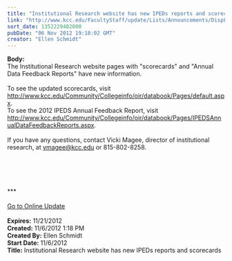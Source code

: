 ```yaml
---
title: "Institutional Research website has new IPEDs reports and scorecards"
link: "http://www.kcc.edu/FacultyStaff/update/Lists/Announcements/DispForm.aspx?ID=890"
sort_date: 1352229482000
pubDate: "06 Nov 2012 19:18:02 GMT"
creator: "Ellen Schmidt"
---
```


<div><b>Body:</b> <div class="ExternalClassC841B1F4A56146C6B20272B90CA8DED8">
<div>The Institutional Research website pages with &quot;scorecards&quot; and &quot;Annual Data Feedback Reports&quot; have new information.</div>
<div> </div>
<div>To see the updated scorecards, visit <a href="/Community/Collegeinfo/ie/ir/databook/Pages/default.aspx">http://www.kcc.edu/Community/Collegeinfo/oir/databook/Pages/default.aspx</a>. <br />To see the 2012 IPEDS Annual Feedback Report, visit <a href="/Community/Collegeinfo/ie/ir/databook/Pages/IPEDS.aspx">http://www.kcc.edu/Community/Collegeinfo/oir/databook/Pages/IPEDSAnnualDataFeedbackReports.aspx</a>.</div>
<div> </div>
<div>If you have any questions, contact Vicki Magee, director of institutional research, at <a href="mailto:vmagee@kcc.edu">vmagee@kcc.edu</a> or 815-802-8258.</div>
<div> </div>
<div> </div>
<div> </div>
<div> </div>
<div><br />
<div>***</div>
<div> </div>
<div><a href="/FacultyStaff/update/Pages/dailyupdate.aspx">Go to Online Update</a></div>
<div> </div></div></div></div>
<div><b>Expires:</b> 11/21/2012</div>
<div><b>Created:</b> 11/6/2012 1:18 PM</div>
<div><b>Created By:</b> Ellen Schmidt</div>
<div><b>Start Date:</b> 11/6/2012</div>
<div><b>Title:</b> Institutional Research website has new IPEDs reports and scorecards</div>
